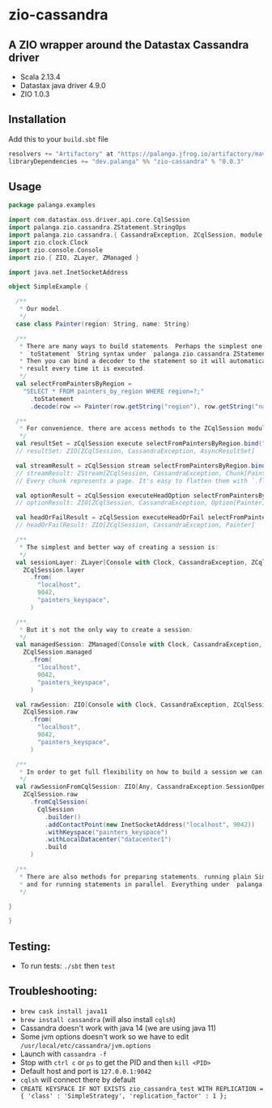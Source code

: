 zio-cassandra
=============

A ZIO wrapper around the Datastax Cassandra driver
--------------------------------------------------

* Scala 2.13.4
* Datastax java driver 4.9.0
* ZIO 1.0.3

Installation
------------

Add this to your `build.sbt` file
```sbt
resolvers += "Artifactory" at "https://palanga.jfrog.io/artifactory/maven/"
libraryDependencies += "dev.palanga" %% "zio-cassandra" % "0.0.3"
```

Usage
-----

```scala
package palanga.examples

import com.datastax.oss.driver.api.core.CqlSession
import palanga.zio.cassandra.ZStatement.StringOps
import palanga.zio.cassandra.{ CassandraException, ZCqlSession, module => zCqlSession }
import zio.clock.Clock
import zio.console.Console
import zio.{ ZIO, ZLayer, ZManaged }

import java.net.InetSocketAddress

object SimpleExample {

  /**
   * Our model.
   */
  case class Painter(region: String, name: String)

  /**
   * There are many ways to build statements. Perhaps the simplest one is using
   * `toStatement` String syntax under `palanga.zio.cassandra.ZStatement.StringOps`.
   * Then you can bind a decoder to the statement so it will automatically parse the
   * result every time it is executed.
   */
  val selectFromPaintersByRegion =
    "SELECT * FROM painters_by_region WHERE region=?;"                        // String
      .toStatement                                                            // ZSimpleStatement[Row]
      .decode(row => Painter(row.getString("region"), row.getString("name"))) // ZSimpleStatement[Painter]

  /**
   * For convenience, there are access methods to the ZCqlSession module under `palanga.zio.cassandra.module`.
   */
  val resultSet = zCqlSession execute selectFromPaintersByRegion.bind("Latin America")
  // resultSet: ZIO[ZCqlSession, CassandraException, AsyncResultSet]

  val streamResult = zCqlSession stream selectFromPaintersByRegion.bind("Latin America")
  // streamResult: ZStream[ZCqlSession, CassandraException, Chunk[Painter]]
  // Every chunk represents a page. It's easy to flatten them with `.flattenChunks`.

  val optionResult = zCqlSession executeHeadOption selectFromPaintersByRegion.bind("Europe")
  // optionResult: ZIO[ZCqlSession, CassandraException, Option[Painter]]

  val headOrFailResult = zCqlSession executeHeadOrFail selectFromPaintersByRegion.bind("West Pacific")
  // headOrFailResult: ZIO[ZCqlSession, CassandraException, Painter]

  /**
   * The simplest and better way of creating a session is:
   */
  val sessionLayer: ZLayer[Console with Clock, CassandraException, ZCqlSession] =
    ZCqlSession.layer
      .from(
        "localhost",
        9042,
        "painters_keyspace",
      )

  /**
   * But it's not the only way to create a session:
   */
  val managedSession: ZManaged[Console with Clock, CassandraException, ZCqlSession.Service] =
    ZCqlSession.managed
      .from(
        "localhost",
        9042,
        "painters_keyspace",
      )

  val rawSession: ZIO[Console with Clock, CassandraException, ZCqlSession.Service] =
    ZCqlSession.raw
      .from(
        "localhost",
        9042,
        "painters_keyspace",
      )

  /**
   * In order to get full flexibility on how to build a session we can:
   */
  val rawSessionFromCqlSession: ZIO[Any, CassandraException.SessionOpenException, ZCqlSession.Service] =
    ZCqlSession.raw
      .fromCqlSession(
        CqlSession
          .builder()
          .addContactPoint(new InetSocketAddress("localhost", 9042))
          .withKeyspace("painters_keyspace")
          .withLocalDatacenter("datacenter1")
          .build
      )

  /**
   * There are also methods for preparing statements, running plain SimpleStatements or BoundStatements,
   * and for running statements in parallel. Everything under `palanga.zio.cassandra.module`.
   */

}

}

```

Testing:
--------

* To run tests: `./sbt` then `test`

Troubleshooting:
----------------

* `brew cask install java11`
* `brew install cassandra` (will also install `cqlsh`)
* Cassandra doesn't work with java 14 (we are using java 11)
* Some jvm options doesn't work so we have to edit `/usr/local/etc/cassandra/jvm.options`
* Launch with `cassandra -f`
* Stop with `ctrl c` or `ps` to get the PID and then `kill <PID>`
* Default host and port is `127.0.0.1:9042`
* `cqlsh` will connect there by default
* `CREATE KEYSPACE IF NOT EXISTS zio_cassandra_test WITH REPLICATION = { 'class' : 'SimpleStrategy', 'replication_factor' : 1 };`
